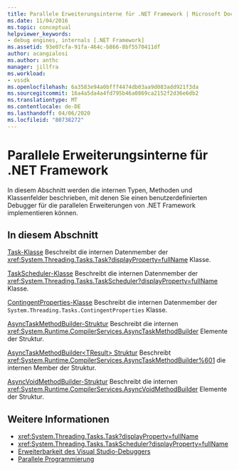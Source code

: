 ```yaml
---
title: Parallele Erweiterungsinterne für .NET Framework | Microsoft Docs
ms.date: 11/04/2016
ms.topic: conceptual
helpviewer_keywords:
- debug engines, internals [.NET Framework]
ms.assetid: 93e07cfa-91fa-464c-b866-8bf5570411df
author: acangialosi
ms.author: anthc
manager: jillfra
ms.workload:
- vssdk
ms.openlocfilehash: 6a3583e94a0bfff4474db03aa9d083add921f3da
ms.sourcegitcommit: 16a4a5da4a4fd795b46a0869ca2152f2d36e6db2
ms.translationtype: MT
ms.contentlocale: de-DE
ms.lasthandoff: 04/06/2020
ms.locfileid: "80738272"
---
```

# <a name="parallel-extension-internals-for-the-net-framework"></a>Parallele Erweiterungsinterne für .NET Framework
In diesem Abschnitt werden die internen Typen, Methoden und Klassenfelder beschrieben, mit denen Sie einen benutzerdefinierten Debugger für die parallelen Erweiterungen von .NET Framework implementieren können.

## <a name="in-this-section"></a>In diesem Abschnitt
 [Task-Klasse](../../extensibility/debugger/task-class-internal-members.md) Beschreibt die internen Datenmember der <xref:System.Threading.Tasks.Task?displayProperty=fullName> Klasse.

 [TaskScheduler-Klasse](../../extensibility/debugger/taskscheduler-class-internal-members.md) Beschreibt die internen Datenmember der <xref:System.Threading.Tasks.TaskScheduler?displayProperty=fullName> Klasse.

 [ContingentProperties-Klasse](../../extensibility/debugger/contingentproperties-class-internal-members.md) Beschreibt die internen Datenmember der `System.Threading.Tasks.ContingentProperties` Klasse.

 [AsyncTaskMethodBuilder-Struktur](../../extensibility/debugger/asynctaskmethodbuilder-structure-internal-members.md) Beschreibt die internen <xref:System.Runtime.CompilerServices.AsyncTaskMethodBuilder> Elemente der Struktur.

 [AsyncTaskMethodBuilder\<TResult> Struktur](../../extensibility/debugger/asynctaskmethodbuilder-tresult-structure-internal-members.md) Beschreibt <xref:System.Runtime.CompilerServices.AsyncTaskMethodBuilder%601> die internen Member der Struktur.

 [AsyncVoidMethodBuilder-Struktur](../../extensibility/debugger/asyncvoidmethodbuilder-structure-internal-members.md) Beschreibt die internen <xref:System.Runtime.CompilerServices.AsyncVoidMethodBuilder> Elemente der Struktur.

## <a name="see-also"></a>Weitere Informationen
- <xref:System.Threading.Tasks.Task?displayProperty=fullName>
- <xref:System.Threading.Tasks.TaskScheduler?displayProperty=fullName>
- [Erweiterbarkeit des Visual Studio-Debuggers](../../extensibility/debugger/visual-studio-debugger-extensibility.md)
- [Parallele Programmierung](/dotnet/standard/parallel-programming/index)
